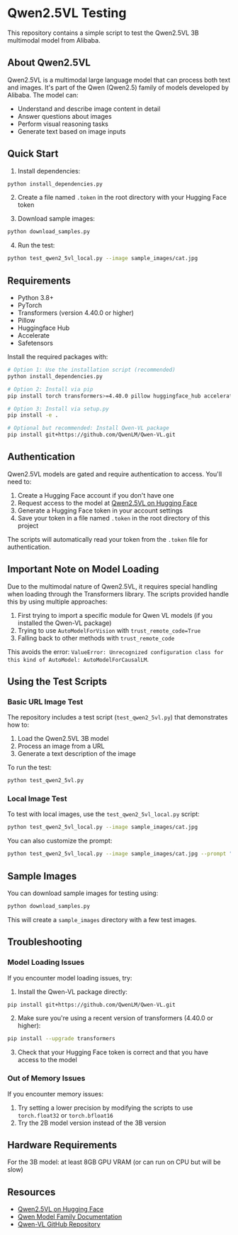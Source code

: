 # Qwen2.5VL Testing

This repository contains a simple script to test the Qwen2.5VL 3B multimodal model from Alibaba.

## About Qwen2.5VL

Qwen2.5VL is a multimodal large language model that can process both text and images. It's part of the Qwen (Qwen2.5) family of models developed by Alibaba. The model can:

- Understand and describe image content in detail
- Answer questions about images
- Perform visual reasoning tasks
- Generate text based on image inputs

## Quick Start

1. Install dependencies:
```bash
python install_dependencies.py
```

2. Create a file named `.token` in the root directory with your Hugging Face token

3. Download sample images:
```bash
python download_samples.py
```

4. Run the test:
```bash
python test_qwen2_5vl_local.py --image sample_images/cat.jpg
```

## Requirements

- Python 3.8+
- PyTorch
- Transformers (version 4.40.0 or higher)
- Pillow
- Huggingface Hub
- Accelerate
- Safetensors

Install the required packages with:

```bash
# Option 1: Use the installation script (recommended)
python install_dependencies.py

# Option 2: Install via pip
pip install torch transformers>=4.40.0 pillow huggingface_hub accelerate safetensors

# Option 3: Install via setup.py
pip install -e .

# Optional but recommended: Install Qwen-VL package
pip install git+https://github.com/QwenLM/Qwen-VL.git
```

## Authentication

Qwen2.5VL models are gated and require authentication to access. You'll need to:

1. Create a Hugging Face account if you don't have one
2. Request access to the model at [Qwen2.5VL on Hugging Face](https://huggingface.co/Qwen/Qwen2.5-VL-3B-Instruct)
3. Generate a Hugging Face token in your account settings
4. Save your token in a file named `.token` in the root directory of this project

The scripts will automatically read your token from the `.token` file for authentication.

## Important Note on Model Loading

Due to the multimodal nature of Qwen2.5VL, it requires special handling when loading through the Transformers library. The scripts provided handle this by using multiple approaches:

1. First trying to import a specific module for Qwen VL models (if you installed the Qwen-VL package)
2. Trying to use `AutoModelForVision` with `trust_remote_code=True`
3. Falling back to other methods with `trust_remote_code`

This avoids the error: `ValueError: Unrecognized configuration class for this kind of AutoModel: AutoModelForCausalLM`.

## Using the Test Scripts

### Basic URL Image Test

The repository includes a test script (`test_qwen2_5vl.py`) that demonstrates how to:

1. Load the Qwen2.5VL 3B model
2. Process an image from a URL
3. Generate a text description of the image

To run the test:

```bash
python test_qwen2_5vl.py
```

### Local Image Test

To test with local images, use the `test_qwen2_5vl_local.py` script:

```bash
python test_qwen2_5vl_local.py --image sample_images/cat.jpg
```

You can also customize the prompt:

```bash
python test_qwen2_5vl_local.py --image sample_images/cat.jpg --prompt "What kind of animal is this and what is it doing?"
```

## Sample Images

You can download sample images for testing using:

```bash
python download_samples.py
```

This will create a `sample_images` directory with a few test images.

## Troubleshooting

### Model Loading Issues

If you encounter model loading issues, try:

1. Install the Qwen-VL package directly:
```bash
pip install git+https://github.com/QwenLM/Qwen-VL.git
```

2. Make sure you're using a recent version of transformers (4.40.0 or higher):
```bash
pip install --upgrade transformers
```

3. Check that your Hugging Face token is correct and that you have access to the model

### Out of Memory Issues

If you encounter memory issues:

1. Try setting a lower precision by modifying the scripts to use `torch.float32` or `torch.bfloat16`
2. Try the 2B model version instead of the 3B version

## Hardware Requirements

For the 3B model: at least 8GB GPU VRAM (or can run on CPU but will be slow)

## Resources

- [Qwen2.5VL on Hugging Face](https://huggingface.co/Qwen/Qwen2.5-VL-3B-Instruct)
- [Qwen Model Family Documentation](https://qwenlm.github.io/)
- [Qwen-VL GitHub Repository](https://github.com/QwenLM/Qwen-VL) 